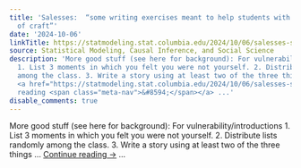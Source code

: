 ```yaml
---
title: 'Salesses:  “some writing exercises meant to help students with various elements
  of craft”'
date: '2024-10-06'
linkTitle: https://statmodeling.stat.columbia.edu/2024/10/06/salesses-some-writing-exercises-meant-to-help-students-with-various-elements-of-craft/
source: Statistical Modeling, Causal Inference, and Social Science
description: 'More good stuff (see here for background): For vulnerability/introductions
  1. List 3 moments in which you felt you were not yourself. 2. Distribute lists randomly
  among the class. 3. Write a story using at least two of the three things &#8230;
  <a href="https://statmodeling.stat.columbia.edu/2024/10/06/salesses-some-writing-exercises-meant-to-help-students-with-various-elements-of-craft/">Continue
  reading <span class="meta-nav">&#8594;</span></a> ...'
disable_comments: true
---
```

More good stuff (see here for background): For vulnerability/introductions 1. List 3 moments in which you felt you were not yourself. 2. Distribute lists randomly among the class. 3. Write a story using at least two of the three things &#8230; <a href="https://statmodeling.stat.columbia.edu/2024/10/06/salesses-some-writing-exercises-meant-to-help-students-with-various-elements-of-craft/">Continue reading <span class="meta-nav">&#8594;</span></a> ...